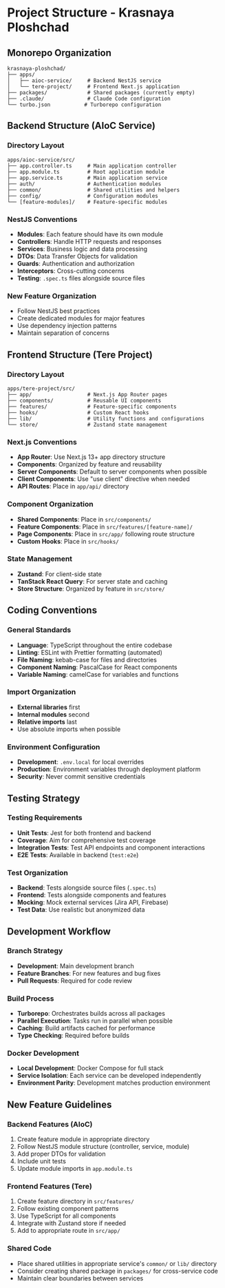 # Project Structure - Krasnaya Ploshchad

## Monorepo Organization

```
krasnaya-ploshchad/
├── apps/
│   ├── aioc-service/     # Backend NestJS service
│   └── tere-project/     # Frontend Next.js application
├── packages/             # Shared packages (currently empty)
├── .claude/              # Claude Code configuration
└── turbo.json           # Turborepo configuration
```

## Backend Structure (AIoC Service)

### Directory Layout
```
apps/aioc-service/src/
├── app.controller.ts     # Main application controller
├── app.module.ts         # Root application module
├── app.service.ts        # Main application service
├── auth/                 # Authentication modules
├── common/               # Shared utilities and helpers
├── config/               # Configuration modules
└── [feature-modules]/    # Feature-specific modules
```

### NestJS Conventions
- **Modules**: Each feature should have its own module
- **Controllers**: Handle HTTP requests and responses
- **Services**: Business logic and data processing
- **DTOs**: Data Transfer Objects for validation
- **Guards**: Authentication and authorization
- **Interceptors**: Cross-cutting concerns
- **Testing**: `.spec.ts` files alongside source files

### New Feature Organization
- Follow NestJS best practices
- Create dedicated modules for major features
- Use dependency injection patterns
- Maintain separation of concerns

## Frontend Structure (Tere Project)

### Directory Layout
```
apps/tere-project/src/
├── app/                  # Next.js App Router pages
├── components/           # Reusable UI components
├── features/             # Feature-specific components
├── hooks/                # Custom React hooks
├── lib/                  # Utility functions and configurations
└── store/                # Zustand state management
```

### Next.js Conventions
- **App Router**: Use Next.js 13+ app directory structure
- **Components**: Organized by feature and reusability
- **Server Components**: Default to server components when possible
- **Client Components**: Use "use client" directive when needed
- **API Routes**: Place in `app/api/` directory

### Component Organization
- **Shared Components**: Place in `src/components/`
- **Feature Components**: Place in `src/features/[feature-name]/`
- **Page Components**: Place in `src/app/` following route structure
- **Custom Hooks**: Place in `src/hooks/`

### State Management
- **Zustand**: For client-side state
- **TanStack React Query**: For server state and caching
- **Store Structure**: Organized by feature in `src/store/`

## Coding Conventions

### General Standards
- **Language**: TypeScript throughout the entire codebase
- **Linting**: ESLint with Prettier formatting (automated)
- **File Naming**: kebab-case for files and directories
- **Component Naming**: PascalCase for React components
- **Variable Naming**: camelCase for variables and functions

### Import Organization
- **External libraries** first
- **Internal modules** second
- **Relative imports** last
- Use absolute imports when possible

### Environment Configuration
- **Development**: `.env.local` for local overrides
- **Production**: Environment variables through deployment platform
- **Security**: Never commit sensitive credentials

## Testing Strategy

### Testing Requirements
- **Unit Tests**: Jest for both frontend and backend
- **Coverage**: Aim for comprehensive test coverage
- **Integration Tests**: Test API endpoints and component interactions
- **E2E Tests**: Available in backend (`test:e2e`)

### Test Organization
- **Backend**: Tests alongside source files (`.spec.ts`)
- **Frontend**: Tests alongside components and features
- **Mocking**: Mock external services (Jira API, Firebase)
- **Test Data**: Use realistic but anonymized data

## Development Workflow

### Branch Strategy
- **Development**: Main development branch
- **Feature Branches**: For new features and bug fixes
- **Pull Requests**: Required for code review

### Build Process
- **Turborepo**: Orchestrates builds across all packages
- **Parallel Execution**: Tasks run in parallel when possible
- **Caching**: Build artifacts cached for performance
- **Type Checking**: Required before builds

### Docker Development
- **Local Development**: Docker Compose for full stack
- **Service Isolation**: Each service can be developed independently
- **Environment Parity**: Development matches production environment

## New Feature Guidelines

### Backend Features (AIoC)
1. Create feature module in appropriate directory
2. Follow NestJS module structure (controller, service, module)
3. Add proper DTOs for validation
4. Include unit tests
5. Update module imports in `app.module.ts`

### Frontend Features (Tere)
1. Create feature directory in `src/features/`
2. Follow existing component patterns
3. Use TypeScript for all components
4. Integrate with Zustand store if needed
5. Add to appropriate route in `src/app/`

### Shared Code
- Place shared utilities in appropriate service's `common/` or `lib/` directory
- Consider creating shared package in `packages/` for cross-service code
- Maintain clear boundaries between services